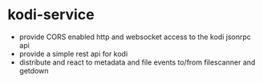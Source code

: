 # kodi-service

 * provide CORS enabled http and websocket access to the kodi jsonrpc api
 * provide a simple rest api for kodi
 * distribute and react to metadata and file events to/from filescanner and getdown
